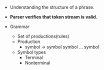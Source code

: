 - Understanding the structure of a phrase.
- **Parser verifies that token stream is valid.**

- Grammar 
	- Set of productions(rules)
	- Production 
		- symbol -> symbol symbol ... symbol
	- Symbol types
		- Terminal
		- Nonterminal